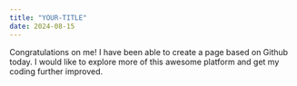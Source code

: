 ```yaml
---
title: "YOUR-TITLE"
date: 2024-08-15
---
```

Congratulations on me! I have been able to create a page based on Github today.
I would like to explore more of this awesome platform and get my coding further improved.

